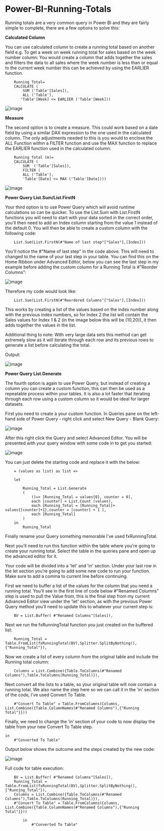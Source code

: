# Power-BI-Running-Totals
Running totals are a very common query in Power BI and they are fairly simple to complete, there are a few options to solve this:

**Calculated Column**

You can use calculated column to create a running total based on another field e.g. To get a week on week running total for sales based on the week number column: You would create a column that adds together the sales and filters the data to all sales where the week number is less than or equal to the current week number this can be achieved by using the EARLIER function.

        Running Total= 
        CALCULATE (
            SUM ('Table'[Sales]),
            ALL ('Table'),
           'Table'[Week] <= EARLIER ('Table'[Week]))

![image](https://github.com/DOLEARY85/Power-BI-Running-Totals/assets/126701906/d79231ff-e20a-42b0-bfab-4c46a27ad02b)

**Measure**

The second option is to create a measure. This could work based on a date field by using a similar DAX expression to the one used in the calculated column. The only adjustments needed to this is you would to enclose the ALL Function within a FILTER function and use the MAX function to replace the EARLIER function used in the calculated column:

        Running Total (m)= 
        CALCULATE (
            SUM  ('Table'[Sales]),
            FILTER (
            ALL ('Table'),
            'Table'[Date] <= MAX ('Table'[Date])))
            
 ![image](https://github.com/DOLEARY85/Power-BI-Running-Totals/assets/126701906/a628b0c9-3c76-4d4c-8eef-b5fc66be58e7)

**Power Query List.Sum/List.FirstN**

Your third option is to use Power Query which will avoid runtime calculations so can be quicker. To use the List.Sum with List.FirstN functions you will need to start with your data sorted in the correct order, you'll then need to add an Index column starting from the value 1 instead of the default 0. You will then be able to create a custom column with the following code:

        List.Sum(List.FirstN(#"Name of last step"["Sales"],[Index]))
        
You'll notice the #"Name of last step" in the code above. This will need to changed to the name of your last step in your table. You can find this on the Home Ribbon under Advanced Editor, below you can see the last step in my example before adding the custom column for a Running Total is #”Reorder Columns”:

![image](https://github.com/DOLEARY85/Power-BI-Running-Totals/assets/126701906/9eaaeea5-4b46-415d-b2aa-f8f96d2929a5)

Therefore my code would look like: 

        List.Sum(List.FirstN(#"Reordered Columns"["Sales"],[Index]))
        
This works by creating a list of the values based on the index number along with the previous index numbers, so for Index 2 the list will contain the Sales values for Index 1 & 2 (in the image below this will be {10,20}), it then adds together the values in the list.

Additional thing to note: With very large data sets this method can get extremely slow as it will iterate through each row and its previous rows to generate a list before calculating the total.

Output:

![image](https://github.com/DOLEARY85/Power-BI-Running-Totals/assets/126701906/4286e655-a1c2-469a-bdb0-a2e572bab734)

**Power Query List.Generate**

The fourth option is again to use Power Query, but instead of creating a column you can create a custom function, this can then be used as a repeatable process within your tables. It is also a lot faster that iterating through each row using a custom column so it would be ideal for larger datasets.

First you need to create a your custom function. In Queries pane on the left-hand side of Power Query - right click and select New Query - Blank Query:

![image](https://github.com/DOLEARY85/Power-BI-Running-Totals/assets/126701906/bb5feca4-7206-4fa4-a895-e96a362206bd)

After this right click the Query and select Advanced Editor. You will be presented with your query window with some code in to get you started:

![image](https://github.com/DOLEARY85/Power-BI-Running-Totals/assets/126701906/46ca93c5-8fd3-4329-b6e1-b44e35b44db6)

You can just delete the starting code and replace it with the below:

        = (values as list) as list =>
        
        let
        
            Running_Total = List.Generate
            (
                ()=> [Running_Total = values{0}, counter = 0],
                each [counter] < List.Count (values),
                each [Running_Total = [Running_Total]+ values{[counter]+1},counter = [counter] + 1 ],
                each [Running_Total]
            )
        in
            Running_Total

Finally rename your Query something memorable I’ve used fxRunningTotal.

Next you’ll need to run this function within the table where you're going to create your running total. Select the table in the queries pane and open up the advanced editor for it.

Your code will be divided into a 'let' and 'in' section. Under your last row in the let section you’re going to add some new code to run your function. Make sure to add a comma to current line before continuing.

First we need to buffer a list of the values for the column that you need a running total. You’ll see in the first line of code below  #"Renamed Columns" step is used to pull the Value from, this is the final step from my current Advanced Editor view under the 'let' section, as with the previous Power Query method you’ll need to update this to whatever your current step is:

        BV = List.Buffer( #"Renamed Columns"[Sales]),

Next we run the fxRunningTotal function you just created on the buffered list:

        Running_Total = Table.FromList(fxRunningTotal(BV),Splitter.SplitByNothing(),{"Running_Total"}),
        
Now we create a list of every column from the original table and include the Running total column:

        Columns = List.Combine({Table.ToColumns(#"Renamed Columns"),Table.ToColumns(Running_Total)}),
             
Next convert all the lists to a table, so your original table will now contain a running total. We also name the step here so we can call it in the 'in' section of the code, I’ve used Convert To Table.

        #"Convert To Table" = Table.FromColumns(Columns, List.Combine({Table.ColumnNames(#"Renamed Columns"),{"Running Total"}}))

Finally, we need to change the ‘in’ section of your code to now display the table from your new Convert To Table step.

    in
        #"Converted To Table"

Output below shows the outcome and the steps created by the new code:

![image](https://github.com/DOLEARY85/Power-BI-Running-Totals/assets/126701906/32cd9189-def2-4be7-a50f-2090874dd82d)

Full code for table execution:

        BV = List.Buffer( #"Renamed Columns"[Sales]),
        Running_Total = Table.FromList(fxRunningTotal(BV),Splitter.SplitByNothing(),{"Running_Total"}),
        Columns = List.Combine({Table.ToColumns(#"Renamed Columns"),Table.ToColumns(Running_Total)}),
        #"Convert To Table" = Table.FromColumns(Columns, List.Combine({Table.ColumnNames(#"Renamed Columns"),{"Running Total"}}))

            in
                #"Converted To Table"
